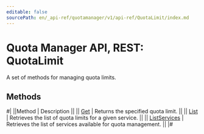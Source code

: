 ```yaml
---
editable: false
sourcePath: en/_api-ref/quotamanager/v1/api-ref/QuotaLimit/index.md
---
```


# Quota Manager API, REST: QuotaLimit

A set of methods for managing quota limits.

## Methods

#|
||Method | Description ||
|| [Get](get.md) | Returns the specified quota limit. ||
|| [List](list.md) | Retrieves the list of quota limits for a given service. ||
|| [ListServices](listServices.md) | Retrieves the list of services available for quota management. ||
|#